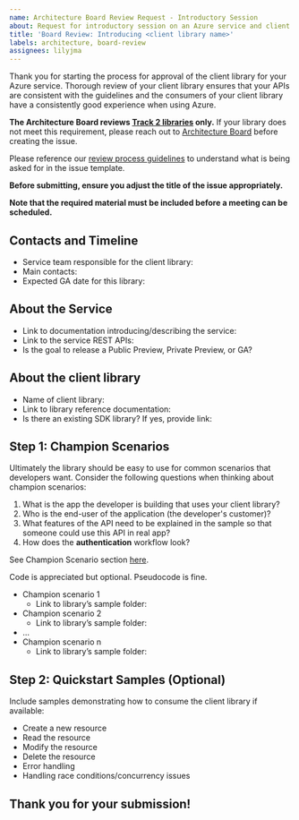 ```yaml
---
name: Architecture Board Review Request - Introductory Session
about: Request for introductory session on an Azure service and client library with the Architecture Board
title: 'Board Review: Introducing <client library name>'
labels: architecture, board-review
assignees: lilyjma
---
```


Thank you for starting the process for approval of the client library for your Azure service.  Thorough review of your client library ensures that your APIs are consistent with the guidelines and the consumers of your client library have a consistently good experience when using Azure. 

**The Architecture Board reviews [Track 2 libraries](https://azure.github.io/azure-sdk/general_introduction.html) only.** If your library does not meet this requirement, please reach out to [Architecture Board](adparch@microsoft.com) before creating the issue. 

Please reference our [review process guidelines](https://azure.github.io/azure-sdk/policies_reviewprocess.html) to understand what is being asked for in the issue template.

**Before submitting, ensure you adjust the title of the issue appropriately.**

**Note that the required material must be included before a meeting can be scheduled.** 

## Contacts and Timeline

* Service team responsible for the client library:
* Main contacts:
* Expected GA date for this library:

## About the Service 

* Link to documentation introducing/describing the service:
* Link to the service REST APIs: 
* Is the goal to release a Public Preview, Private Preview, or GA? 


## About the client library

* Name of client library:
* Link to library reference documentation:
* Is there an existing SDK library? If yes, provide link: 


## Step 1: Champion Scenarios 

Ultimately the library should be easy to use for common scenarios that developers want. Consider the following questions when thinking about champion scenarios:

1. What is the app the developer is building that uses your client library?
2. Who is the end-user of the application (the developer's customer)?
3. What features of the API need to be explained in the sample so that someone could use this API in real app?
4. How does the **authentication** workflow look? 
   
See Champion Scenario section [here](https://azure.github.io/azure-sdk/policies_reviewprocess.html).

Code is appreciated but optional. Pseudocode is fine.  

* Champion scenario 1
    * Link to library’s sample folder: 
* Champion scenario 2
    * Link to library’s sample folder:
* …
* Champion scenario n
    * Link to library’s sample folder:

## Step 2: Quickstart Samples (Optional)
Include samples demonstrating how to consume the client library if available: 

* Create a new resource
* Read the resource
* Modify the resource
* Delete the resource
* Error handling 
* Handling race conditions/concurrency issues




## Thank you for your submission!
    